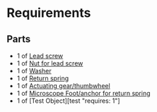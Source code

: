 # Requirements
## Parts
*   1 of [Lead screw](./parts/25mm_m3_hexagonhead_screw "consumes: 1")
*   1 of [Nut for lead screw](./parts/m3_nut)
*   1 of [Washer](./parts/m3_washer)
*   1 of [Return spring](./parts/viton_o_ring_30mm_inner_diameter_2mm_cross_section)
*   1 of [Actuating gear/thumbwheel](./parts/gearthumbscrew)
*   1 of [Microscope Foot/anchor for return spring](./parts/microscope_feet)
*   1 of [Test Object][test "requires: 1"]

[test]: parts/test "title in definition"